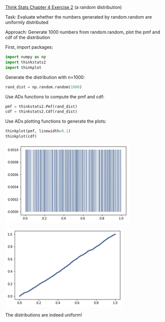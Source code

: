 [Think Stats Chapter 4 Exercise 2](http://greenteapress.com/thinkstats2/html/thinkstats2005.html#toc41) (a random distribution)

Task: Evaluate whether the numbers generated by random.random are uniformly distributed

Approach: Generate 1000 numbers from random.random, plot the pmf and cdf of the distribution

First, import packages:

```python
import numpy as np
import thinkstats2
import thinkplot
```

Generate the distribution with n=1000:

```python
rand_dist = np.random.random(1000)
```

Use ADs functions to compute the pmf and cdf:

```python
pmf = thinkstats2.Pmf(rand_dist)
cdf = thinkstats2.Cdf(rand_dist)
```

Use ADs plotting functions to generate the plots:

```python
thinkplot(pmf, linewidth=0.1)
thinkplot(cdf)
```

![Pmf](exercise_4_2_pmf.png)

![Cdf](exercise_4_2_cdf.png)

The distributions are indeed uniform!
